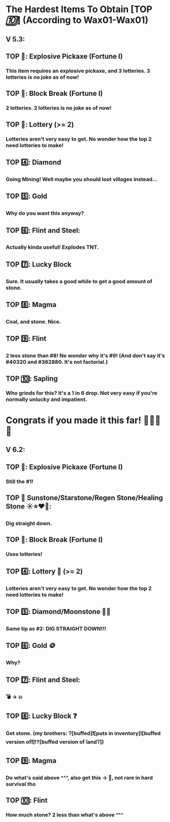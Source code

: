 # The Hardest Items To Obtain [TOP *🔟*] (According to Wax01-Wax01)

## V 5.3:

## TOP 🥇: Explosive Pickaxe (Fortune I)
### This item requires an explosive pickaxe, and 3 lotteries. 3 lotteries is no joke as of now!
## TOP 🥈: Block Break (Fortune I)
### 2 lotteries. 2 lotteries is no joke as of now!
## TOP 🥉: Lottery (>= 2)
### Lotteries aren't very easy to get. No wonder how the top 2 need lotteries to make!
## TOP 4️⃣: Diamond
### Going Mining! Well maybe you should loot villages instead...
## TOP 5️⃣: Gold
### Why do you want this anyway?
## TOP 6️⃣: Flint and Steel:
### Actually kinda useful! Explodes TNT.
## TOP 7️⃣: Lucky Block
### Sure. It usually takes a good while to get a good amount of stone.
## TOP 8️⃣: Magma
### Coal, and stone. Nice.
## TOP 9️⃣: Flint
### 2 less stone than #8! No wonder why it's #9! (And don't say it's #40320 and #362880. It's not factorial.)
## TOP 🔟: Sapling
### Who grinds for this? It's a 1 in 6 drop. Not very easy if you're normally unlucky and impatient.
# Congrats if you made it this far! 💎🎉🚀🌟

## V 6.2:

## TOP 🥇: Explosive Pickaxe (Fortune I)
### Still the #1!
## TOP 🥈 Sunstone/Starstone/Regen Stone/Healing Stone ☀️⭐❤️🩷:
### Dig straight down.
## TOP 🥉: Block Break (Fortune I)
### Uses lotteries!
## TOP 4️⃣: Lottery 🎰 (>= 2)
### Lotteries aren't very easy to get. No wonder how the top 2 need lotteries to make!
## TOP 5️⃣: Diamond/Moonstone 💎🌙
### Same tip as #2: DIG STRAIGHT DOWN!!!
## TOP 6️⃣: Gold 🪙
### Why?
## TOP 7️⃣: Flint and Steel:
### 💣 -> 💥
## TOP 8️⃣: Lucky Block ❓
### Get stone. (my brothers: ❔[buffed]❗[puts in inventory]❕[buffed version of❗]⁉️[buffed version of ❕and❔])
## TOP 9️⃣: Magma 
### Do what's said above ^^^, also get this -> 🔲, not rare in hard survival tho
## TOP 🔟: Flint
### How much stone? 2 less than what's above ^^^
